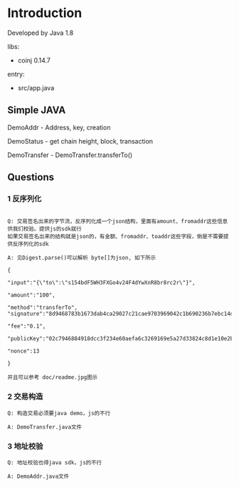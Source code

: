 # Introduction

Developed by Java 1.8

libs:

- coinj 0.14.7

entry:

- src/app.java



## Simple JAVA

DemoAddr     - Address, key, creation

DemoStatus   - get chain height, block, transaction

DemoTransfer - DemoTransfer.transferTo()

## Questions

### 1 反序列化

```

Q: 交易签名出来的字节流，反序列化成一个json结构，里面有amount、fromaddr这些信息供我们校验。提供js的sdk就行
如果交易签名出来的结构就是json的，有金额、fromaddr、toaddr这些字段，倒是不需要提供反序列化的sdk

A: 见Digest.parse()可以解析 byte[]为json, 如下所示

{

"input":"{\"to\":\"s154bdF5WH3FXGo4v24F4dYwXnR8br8rc2r\"}",

"amount":"100",

"method":"transferTo",
"signature":"8d9468783b1673dab4ca29027c21cae9703969042c1b690236b7ebc14d9b00ba48d154a4895d247a6192d5efad22be8199c98d0d52fee4685363673aa241d346",

"fee":"0.1",

"publicKey":"02c7946884918dcc3f234e60aefa6c3269169e5a27d33824c8d1e10e2b7746e89d",

"nonce":13

}

并且可以参考 doc/readme.jpg图示

```

### 2 交易构造

```
Q: 构造交易必须要java demo，js的不行

A: DemoTransfer.java文件

```


### 3 地址校验

```
Q: 地址校验也得java sdk，js的不行

A: DemoAddr.java文件

```


